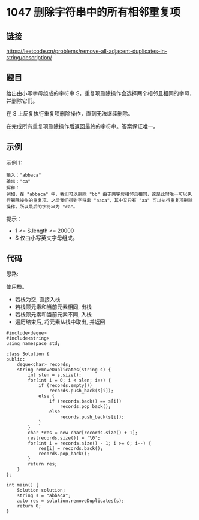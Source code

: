 # 1047 删除字符串中的所有相邻重复项
## 链接
https://leetcode.cn/problems/remove-all-adjacent-duplicates-in-string/description/

## 题目 
给出由小写字母组成的字符串 S，重复项删除操作会选择两个相邻且相同的字母，并删除它们。

在 S 上反复执行重复项删除操作，直到无法继续删除。

在完成所有重复项删除操作后返回最终的字符串。答案保证唯一。

## 示例
示例 1:
```
输入："abbaca"
输出："ca"
解释：
例如，在 "abbaca" 中，我们可以删除 "bb" 由于两字母相邻且相同，这是此时唯一可以执行删除操作的重复项。之后我们得到字符串 "aaca"，其中又只有 "aa" 可以执行重复项删除操作，所以最后的字符串为 "ca"。
```

提示：

- 1 <= S.length <= 20000
- S 仅由小写英文字母组成。 

## 代码
思路:

使用栈。

- 若栈为空, 直接入栈
- 若栈顶元素和当前元素相同, 出栈
- 若栈顶元素和当前元素不同, 入栈
- 遍历结束后, 将元素从栈中取出, 并返回 
```
#include<deque>
#include<string>
using namespace std;

class Solution {
public:
    deque<char> records;
    string removeDuplicates(string s) {
        int slen = s.size();
        for(int i = 0; i < slen; i++) {
            if (records.empty()) 
                records.push_back(s[i]);
            else {
                if (records.back() == s[i])
                    records.pop_back();
                else
                    records.push_back(s[i]);
            }
        }
        char *res = new char[records.size() + 1];
        res[records.size()] = '\0';
        for(int i = records.size() - 1; i >= 0; i--) {
            res[i] = records.back();
            records.pop_back();
        }
        return res;
    }
};

int main() {
    Solution solution;
    string s = "abbaca";
    auto res = solution.removeDuplicates(s);
    return 0;
}
```
